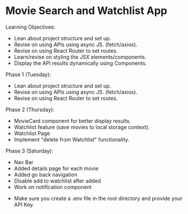 # Movie Search and Watchlist App

Learning Objectives:
- Lean about project structure and set up.
- Revise on using APIs using async JS. (fetch/axios).
- Revise on using React Router to set routes.
- Learn/revise on styling the JSX elements/components.
- Display the API results dynamically using Components.


Phase 1 (Tuesday):
- Lean about project structure and set up.
- Revise on using APIs using async JS. (fetch/axios).
- Revise on using React Router to set routes.

Phase 2 (Thursday):
- MovieCard component for better display results.
- Watchlist feature (save movies to local storage context).
- Watchlist Page
- Implement "delete from Watchlist" functionality.

Phase 3 (Saturday):
- Nav Bar
- Added details page for each movie 
- Added go back navigation
- Disable add to watchlist after added
- Work on notification component

* Make sure you create a .env file in the root directory and provide your API Key.